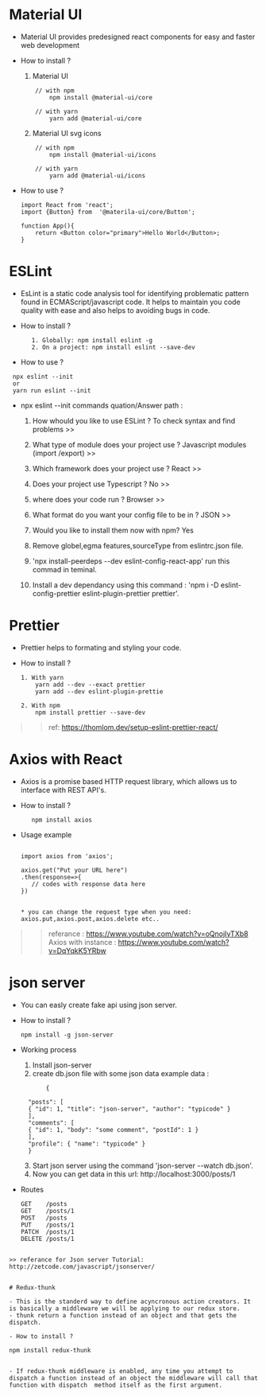 # Material UI

- Material UI provides predesigned react components for easy and faster web development

- How to install ?

  1. Material UI

  ```
      // with npm
          npm install @material-ui/core

      // with yarn
          yarn add @material-ui/core

  ```

  2. Material UI svg icons

  ```
      // with npm
          npm install @material-ui/icons

      // with yarn
          yarn add @material-ui/icons

  ```

- How to use ?

  ```
  import React from 'react';
  import {Button} from  '@materila-ui/core/Button';

  function App(){
      return <Button color="primary">Hello World</Button>;
  }

  ```

# ESLint

- EsLint is a static code analysis tool for identifying problematic pattern found in ECMAScript/javascript code. It helps to maintain you code quality with ease and also helps to avoiding bugs in code.

- How to install ?

  ```
     1. Globally: npm install eslint -g
     2. On a project: npm install eslint --save-dev

  ```

- How to use ?

```
 npx eslint --init
 or
 yarn run eslint --init

```

- npx eslint --init commands quation/Answer path :

  1. How whould you like to use ESLint ? To check syntax and find problems >>
  2. What type of module does your project use ? Javascript modules (import /export) >>
  3. Which framework does your project use ? React >>
  4. Does your project use Typescript ? No >>
  5. where does your code run ? Browser >>
  6. What format do you want your config file to be in ? JSON >>
  7. Would you like to install them now with npm? Yes

  8. Remove globel,egma features,sourceType from eslintrc.json file.
  9. 'npx install-peerdeps --dev eslint-config-react-app' run this commad in teminal.
  10. Install a dev dependancy using this command : 'npm i -D eslint-config-prettier eslint-plugin-prettier prettier'.

# Prettier

- Prettier helps to formating and styling your code.

- How to install ?

  ```
  1. With yarn
      yarn add --dev --exact prettier
      yarn add --dev eslint-plugin-prettie

  2. With npm
      npm install prettier --save-dev

  ```

> > ref: https://thomlom.dev/setup-eslint-prettier-react/

# Axios with React

- Axios is a promise based HTTP request library, which allows us to interface with REST API's.

- How to install ?

  ```
     npm install axios

  ```

- Usage example

  ```

  import axios from 'axios';

  axios.get("Put your URL here")
  .then(response=>{
     // codes with response data here
  })


  * you can change the request type when you need: axios.put,axios.post,axios.delete etc..

  ```

> > referance : https://www.youtube.com/watch?v=oQnojIyTXb8
> > Axios with instance : https://www.youtube.com/watch?v=DqYqkK5YRbw

# json server

- You can easly create fake api using json server.
- How to install ?

  ```
  npm install -g json-server
  ```

- Working process

  1.  Install json-server
  2.  create db.json file with some json data
      example data :

  ```
         {

    "posts": [
    { "id": 1, "title": "json-server", "author": "typicode" }
    ],
    "comments": [
    { "id": 1, "body": "some comment", "postId": 1 }
    ],
    "profile": { "name": "typicode" }
    }

  ```

  3.  Start json server using the command 'json-server --watch db.json'.
  4.  Now you can get data in this url: http://localhost:3000/posts/1

- Routes

  ```
  GET    /posts
  GET    /posts/1
  POST   /posts
  PUT    /posts/1
  PATCH  /posts/1
  DELETE /posts/1
  ```

```

>> referance for Json server Tutorial: http://zetcode.com/javascript/jsonserver/


# Redux-thunk

- This is the standerd way to define acyncronous action creators. It is basically a middleware we will be applying to our redux store.
- thunk return a function instead of an object and that gets the dispatch.

- How to install ?
```

    npm install redux-thunk

```

- If redux-thunk middleware is enabled, any time you attempt to dispatch a function instead of an object the middleware will call that function with dispatch  method itself as the first argument.
```
